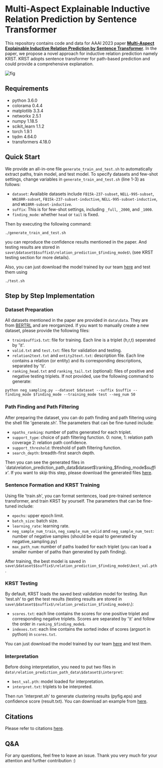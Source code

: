 # Multi-Aspect Explainable Inductive Relation Prediction by Sentence Transformer

This repository contains code and data for AAAI 2023 paper [**Multi-Aspect Explainable Inductive Relation Prediction by Sentence Transformer**](https://ojs.aaai.org/index.php/AAAI/article/view/25803/25575).
In the paper, we propose a novel approach for inductive relation prediction namely KRST. KRST adopts sentence transformer for path-based prediction and could provide a comprehensive explanation.

![fig](https://raw.githubusercontent.com/AAAI2023AnonymousSubmission7528/KRST/master/fig/fig6.png)

## Requirements

- python 3.6.0
- colorama 0.4.4
- matplotlib 3.3.4
- networkx 2.5.1
- numpy 1.18.5
- scikit_learn 1.1.2
- torch 1.9.1
- tqdm 4.64.0
- transformers 4.18.0

## Quick Start

We provide an all-in-one file `generate_train_and_test.sh` to automatically extract paths, train model, and test model.  To specify datasets and few-shot settings, change variables in `generate_train_and_test.sh` (line 1-3) as follows:
* `dataset`: Available datasets include `FB15k-237-subset`, `NELL-995-subset`, `WN18RR-subset`, `FB15k-237-subset-inductive`, `NELL-995-subset-inductive`, and `WN18RR-subset-inductive`.
* `suffix`: This is for few-shot settings, including `_full`, `_2000`, and `_1000`.
* `finding_mode`: whether `head` or `tail` is fixed.

Then by executing the following command:
```shell
./generate_train_and_test.sh
```
you can reproduce the confidence results mentioned in the paper. And testing results are stored in `save\$dataset$$suffix$\relation_prediction_$finding_mode$\` (see KRST testing section for more details).

Also, you can just download the model trained by our team [here](https://entuedu-my.sharepoint.com/:f:/g/personal/zhixiang002_e_ntu_edu_sg/EhgMfwCET9BBiK-9iZ_LaqEBbzUrEYzYsjG4loXhSBdGzw?e=JmoPqW) and test them using
```shell
./test.sh
```



## Step by Step Implementation

### Dataset Preparation

All datasets mentioned in the paper are provided in `data\data`. They are from [BERTRL](https://github.com/zhw12/BERTRL/blob/master/README.md) and are reorganized. If you want to manually create a new dataset, please provide the following files:
* `train$suffix$.txt`: file for training. Each line is a triplet (h,r,t) seperated by '\t'.
* `valid.txt` and `test.txt`: files for validation and testing. 
* `relation2text.txt` and `entity2text.txt`: description file. Each line contains a relation (or entity) and its corresponding descriptions, separated by '\t'.
* `ranking_head.txt` and `ranking_tail.txt` (optional): files of positive and negative testing triplets. If not provided, use the following command to generate:
```shell
python neg_sampling.py --dataset $dataset --suffix $suffix --finding_mode $finding_mode --training_mode test --neg_num 50
```

### Path Finding and Path Filtering

After preparing the dataset, you can do path finding and path filtering using the shell file 'generate.sh'. The parameters that can be fine-tuned include:
* `npaths_ranking`: number of paths generated for each triplet.
* `support_type`: choice of path filtering function. 0: none, 1: relation path coverage 2: relation path confidence.
* `support_threshold`: threshold of path filtering function.
* `search_depth`: breadth-first search depth.

Then you can see the generated files in `data\relation_prediction_path_data\$dataset$\ranking_$finding_mode$$suffix$'.
If you want to skip this step, please download the generated files [here](https://entuedu-my.sharepoint.com/:f:/g/personal/zhixiang002_e_ntu_edu_sg/EvtFpRiDHKpAhG-VWrK9PI0Bwvzn3YBAEYIKWpWeL5OtJQ?e=pWv9QH).

### Sentence Formation and KRST Training

Using file 'train.sh', you can format sentences, load pre-trained sentence transformer, and train KRST by yourself. The parameters that can be fine-tuned include:
* `epochs`: upper epoch limit.
* `batch_size`: batch size.
* `learning_rate`: learning rate.
*  `neg_sample_num_train`, `neg_sample_num_valid` and `neg_sample_num_test`: number of negative samples (should be equal to generated by negative_sampling.py)
*  `max_path_num`: number of paths loaded for each triplet (you can load a smaller number of paths than generated by path finding).

After training, the best model is saved in `save\$dataset$$suffix$\relation_prediction_$finding_mode$\best_val.pth`.

### KRST Testing

By default, KRST loads the saved best validation model for testing. Run 'test.sh' to get the test results (testing results are stored in `save\$dataset$$suffix$\relation_prediction_$finding_mode$\`):
* `scores.txt`: each line contains the scores for one positive triplet and corresponding negative triplets. Scores are separated by '\t' and follow the order in `ranking_$finding_mode$`.
* `indexes.txt`: each line contains the sorted index of scores (argsort in python) in `scores.txt`.

You can just download the model trained by our team [here](https://entuedu-my.sharepoint.com/:f:/g/personal/zhixiang002_e_ntu_edu_sg/EhgMfwCET9BBiK-9iZ_LaqEBbzUrEYzYsjG4loXhSBdGzw?e=JmoPqW) and test them.

### Interpretation

Before doing interpretation, you need to put two files in `data\relation_prediction_path_data\$dataset$\interpret`:
* `best_val.pth`: model loaded for interpretation.
* `interpret.txt`: triplets to be interpreted.

Then run 'interpret.sh' to generate clustering results (pyfig.eps) and confidence score (result.txt). You can download an example from [here](https://entuedu-my.sharepoint.com/:f:/g/personal/zhixiang002_e_ntu_edu_sg/EmDVyAnNIjdBgQOJeTxstbcBLD5I45tBnMhyocsD1ijq3A?e=OowT0a).

## Citations

Please refer to citations [here](https://ojs.aaai.org/index.php/AAAI/article/view/25803).

## Q&A

For any questions, feel free to leave an issue.
Thank you very much for your attention and further contribution :)

